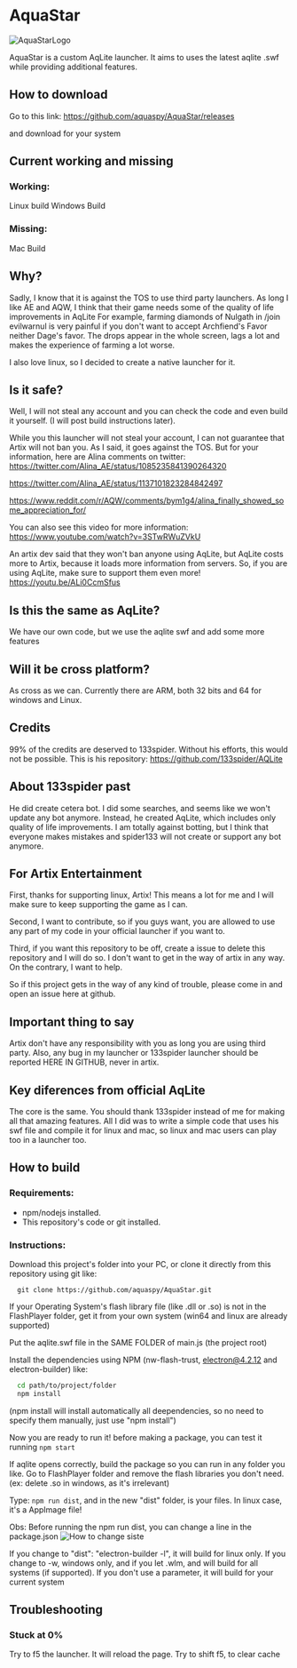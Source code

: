 # AquaStar
![AquaStarLogo](https://i.imgur.com/R8oZonX.png)

AquaStar is a custom AqLite launcher. It aims to uses the latest aqlite .swf while providing additional features.

## How to download

Go to this link: https://github.com/aquaspy/AquaStar/releases

and download for your system

## Current working and missing

### Working:

Linux build
Windows Build

### Missing:
Mac Build


## Why?

Sadly, I know that it is against the TOS to use third party launchers. As long I like AE and AQW, I think that their game needs some of the quality of life improvements in AqLite
For example, farming diamonds of Nulgath in /join evilwarnul is very painful if you don't want to accept Archfiend's Favor neither Dage's favor. The drops appear in the whole screen, lags a lot and makes the experience of farming a lot worse.

I also love linux, so I decided to create a native launcher for it.

## Is it safe?

Well, I will not steal any account and you can check the code and even build it yourself. (I will post build instructions later).

While you this launcher will not steal your account, I can not guarantee that Artix will not ban you. As I said, it goes against the TOS. But for your information, here are Alina comments on twitter:
https://twitter.com/Alina_AE/status/1085235841390264320

https://twitter.com/Alina_AE/status/1137101823284842497

https://www.reddit.com/r/AQW/comments/bym1g4/alina_finally_showed_some_appreciation_for/

You can also see this video for more information: https://www.youtube.com/watch?v=3STwRWuZVkU

An artix dev said that they won't ban anyone using AqLite, but AqLite costs more to Artix, because it loads more information from servers. So, if you are using AqLite, make sure to support them even more!
https://youtu.be/ALi0CcmSfus



## Is this the same as AqLite?

We have our own code, but we use the aqlite swf and add some more features

## Will it be cross platform?

As cross as we can. Currently there are ARM, both 32 bits and 64 for windows and Linux.

## Credits
99% of the credits are deserved to 133spider. Without his efforts, this would not be possible.
This is his repository: https://github.com/133spider/AQLite


## About 133spider past

He did create cetera bot. I did some searches, and seems like we won't update any bot anymore. Instead, he created AqLite, which includes only quality of life improvements. I am totally against botting, but I think that everyone makes mistakes and spider133 will not create or support any bot anymore.
## For Artix Entertainment

First, thanks for supporting linux, Artix! This means a lot for me and I will make sure to keep supporting the game as I can.

Second, I want to contribute, so if you guys want, you are allowed to use any part of my code in your official launcher if  you want to.

Third, if you want this repository to be off, create a issue to delete this repository and I will do so. I don't want to get in the way of artix in any way. On the contrary, I want to help.

So if this project gets in the way of any kind of trouble, please come in and open an issue here at github.


## Important thing to say

Artix don't have any responsibility with you as long you are using third party. Also, any bug in my launcher or 133spider launcher should be reported HERE IN GITHUB, never in artix.


## Key diferences from official AqLite

The core is the same. You should thank 133spider instead of me for making all that amazing features. All I did was to write a simple code that uses his swf file and compile it for linux and mac, so linux and mac users can play too in a launcher too.


## How to build

### Requirements:
 - npm/nodejs installed.
 - This repository's code or git installed.

### Instructions:

Download this project's folder into your PC, or clone it directly from this repository using git like:
```
  git clone https://github.com/aquaspy/AquaStar.git
```

If your Operating System's flash library file (like .dll or .so) is not in the FlashPlayer folder,
get it from your own system (win64 and linux are already supported)

Put the aqlite.swf file in the SAME FOLDER of main.js (the project root)

Install the dependencies using NPM (nw-flash-trust, electron@4.2.12 and electron-builder) like:

```bash
  cd path/to/project/folder
  npm install
```
(npm install will install automatically all deependencies, so no need to specify them manually, just use "npm install")


Now you are ready to run it! before making a package, you can test it running `npm start`

If aqlite opens correctly, build the package so you can run in any folder you like.
Go to FlashPlayer folder and remove the flash libraries you don't need.
(ex: delete .so in windows, as it's irrelevant)

Type: `npm run dist`, and in the new "dist" folder, is your files. In linux case, it's a AppImage file!

Obs: Before running the npm run dist, you can change a line in the package.json
![How to change siste](https://i.imgur.com/fO13ynR.png)

If you change to "dist": "electron-builder -l", it will build for linux only. If you change to -w, windows only, and if you let .wlm, and will build for all systems (if supported). If you don't use a parameter, it will build for your current system


## Troubleshooting

### Stuck at 0%
Try to f5 the launcher. It will reload the page.
Try to shift f5, to clear cache
